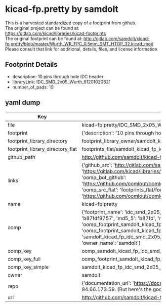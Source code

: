 # kicad-fp.pretty by samdolt  
This is a harvested standardized copy of a footprint from github.  
The original project can be found at:  
https://gitlab.com/kicad/libraries/kicad-footprints  
The original footprint can be found at:
http://gitlab.com/samdolt/kicad-fp.pretty/blob/master/Wurth_WR_FPC_0.5mm_SMT_HTOP_32.kicad_mod
Please consult that link for additional, details, files, and license information.  
## Footprint Details
* description: 10 pins through hole IDC header  
* libraryLink: IDC_SMD_2x05_Wurth_61201020621  
* number_of_pads: 10  
## yaml dump  
| Key | Value |  
| --- | --- |  
| file | kicad-fp.pretty/IDC_SMD_2x05_Wurth_61201020621.kicad_mod |  
| footprint | {'description': '10 pins through hole IDC header', 'libraryLink': 'IDC_SMD_2x05_Wurth_61201020621', 'number_of_pads': 10} |  
| footprint_library_directory | footprint_library_owner/samdolt_kicad-fp.pretty |  
| footprint_library_directory_flat | footprints_flat/samdolt_kicad_fp_idc_smd_2x05_wurth_61201020621/working |  
| github_path | http://github.com/samdolt/kicad-fp.pretty/blob/master/IDC_SMD_2x05_Wurth_61201020621.kicad_mod |  
| links | {'github_src': 'http://gitlab.com/samdolt/kicad-fp.pretty/blob/master/Wurth_WR_FPC_0.5mm_SMT_HTOP_32.kicad_mod', 'github_src_repo': 'https://gitlab.com/kicad/libraries/kicad-footprints', 'oomp_bot': 'footprints/samdolt_kicad_fp_idc_smd_2x05_wurth_61201020621/working', 'oomp_bot_github': 'https://github.com/oomlout/oomlout_oomp_footprint_bot/tree/main/footprints/samdolt_kicad_fp_idc_smd_2x05_wurth_61201020621/working', 'oomp_src_flat': 'footprints_flat/footprints_flat/samdolt_kicad_fp_idc_smd_2x05_wurth_61201020621/working', 'oomp_src_flat_github': 'https://github.com/oomlout/oomlout_oomp_footprint_src/tree/main/footprints_flat/samdolt_kicad_fp_idc_smd_2x05_wurth_61201020621/working'} |  
| name | kicad-fp.pretty |  
| oomp | {'footprint_name': 'idc_smd_2x05_wurth_61201020621', 'library_name': 'kicad_fp', 'md5': 'b87fdf9757761947bffe9102f47dcd73', 'md5_10': 'b87fdf9757', 'md5_5': 'b87fd', 'md5_6': 'b87fdf', 'oomp_key': 'oomp_samdolt_kicad_fp_idc_smd_2x05_wurth_61201020621', 'oomp_key_extra': 'oomp_footprint_samdolt_kicad_fp_idc_smd_2x05_wurth_61201020621', 'oomp_key_full': 'oomp_footprint_samdolt_kicad_fp_idc_smd_2x05_wurth_61201020621_b87fdf', 'oomp_key_simple': 'samdolt_kicad_fp_idc_smd_2x05_wurth_61201020621', 'original_filename': 'kicad-fp.pretty/IDC_SMD_2x05_Wurth_61201020621.kicad_mod', 'owner_name': 'samdolt'} |  
| oomp_key | oomp_samdolt_kicad_fp_idc_smd_2x05_wurth_61201020621 |  
| oomp_key_full | oomp_footprint_samdolt_kicad_fp_idc_smd_2x05_wurth_61201020621 |  
| oomp_key_simple | samdolt_kicad_fp_idc_smd_2x05_wurth_61201020621 |  
| owner | samdolt |  
| repo | {'documentation_url': 'https://docs.github.com/rest/overview/resources-in-the-rest-api#rate-limiting', 'message': "API rate limit exceeded for 84.66.173.59. (But here's the good news: Authenticated requests get a higher rate limit. Check out the documentation for more details.)"} |  
| url | http://github.com/samdolt/kicad-fp.pretty |  

